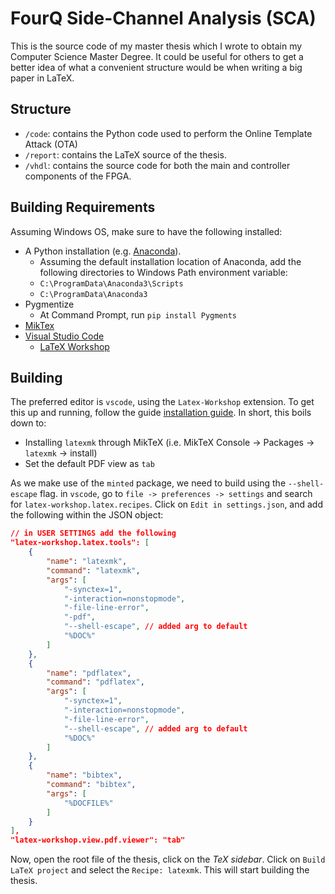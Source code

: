 # FourQ Side-Channel Analysis (SCA)
This is the source code of my master thesis which I wrote to obtain my Computer Science Master Degree. 
It could be useful for others to get a better idea of what a convenient structure would be when writing a big paper in LaTeX.

## Structure
* `/code`: contains the Python code used to perform the Online Template Attack (OTA)
* `/report`: contains the LaTeX source of the thesis.
* `/vhdl`: contains the source code for both the main and controller components of the FPGA.

## Building Requirements
Assuming Windows OS, make sure to have the following installed:
* A Python installation (e.g. [Anaconda](https://www.anaconda.com/distribution/#download-section)).
    * Assuming the default installation location of Anaconda, add the following directories to Windows Path environment variable:
	* `C:\ProgramData\Anaconda3\Scripts`
	* `C:\ProgramData\Anaconda3`
* Pygmentize
	* At Command Prompt, run `pip install Pygments`
* [MikTex](https://miktex.org/download)
* [Visual Studio Code](https://code.visualstudio.com/download)
	* [LaTeX Workshop](https://marketplace.visualstudio.com/items?itemName=James-Yu.latex-workshop)

## Building
The preferred editor is `vscode`, using the `Latex-Workshop` extension.
To get this up and running, follow the guide [installation guide](https://github.com/James-Yu/LaTeX-Workshop/wiki/Install). In short, this boils down to:
* Installing `latexmk` through MikTeX (i.e. MikTeX Console -> Packages -> `latexmk` -> install)
* Set the default PDF view as `tab`

As we make use of the `minted` package, we need to build using the `--shell-escape` flag.
in `vscode`, go to `file -> preferences -> settings` and search for `latex-workshop.latex.recipes`.
Click on `Edit in settings.json`, and add the following within the JSON object:
```JSON
// in USER SETTINGS add the following
"latex-workshop.latex.tools": [
    {
        "name": "latexmk",
        "command": "latexmk",
        "args": [
            "-synctex=1",
            "-interaction=nonstopmode",
            "-file-line-error",
            "-pdf",
            "--shell-escape", // added arg to default
            "%DOC%"
        ]
    },
    {
        "name": "pdflatex",
        "command": "pdflatex",
        "args": [
            "-synctex=1",
            "-interaction=nonstopmode",
            "-file-line-error",
            "--shell-escape", // added arg to default
            "%DOC%"
        ]
    },
    {
        "name": "bibtex",
        "command": "bibtex",
        "args": [
            "%DOCFILE%"
        ]
    }
],
"latex-workshop.view.pdf.viewer": "tab"
```
Now, open the root file of the thesis, click on the *TeX sidebar*.
Click on `Build LaTeX project` and select the `Recipe: latexmk`. This will start building the thesis.